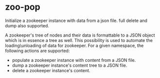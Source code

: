 # zoo-pop
Initialize a zookeeper instance with data from a json file. full delete and dump also supported.

A zookeeper's tree of nodes and their data is formattable to a JSON object which is in essence a tree as well. This possibility is used to automate the loading\unloading of data for zookeeper.
For a given namespace, the following actions are supported:
- populate a zookeeper instance with content from a JSON file.
- dump a zookeeper instance's content tree to a JSON file.
- delete a zookeeper instance's content.
